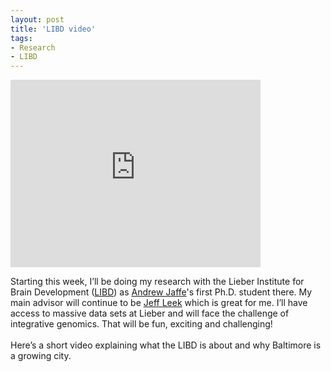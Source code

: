 ```yaml
---
layout: post
title: 'LIBD video'
tags:
- Research
- LIBD
---
```

<iframe src="http://player.vimeo.com/video/47201742" width="400" height="300" frameborder="0"></iframe><br/><p>Starting this week, I&#8217;ll be doing my research with the Lieber Institute for Brain Development (<a href="http://www.libd.org/">LIBD</a>) as <a href="http://www.libd.org/contact/staff-directory?query=jaffe">Andrew Jaffe</a>'s first Ph.D. student there. My main advisor will continue to be <a href="http://www.biostat.jhsph.edu/~jleek/">Jeff Leek</a> which is great for me. I&#8217;ll have access to massive data sets at Lieber and will face the challenge of integrative genomics. That will be fun, exciting and challenging!<br/><br/>Here&#8217;s a short video explaining what the LIBD is about and why Baltimore is a growing city.</p>

